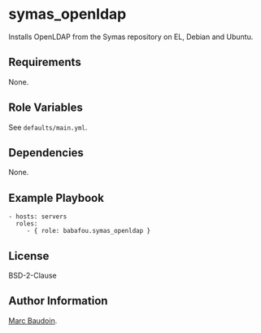 # symas_openldap

Installs OpenLDAP from the Symas repository on EL, Debian and Ubuntu.

## Requirements

None.

## Role Variables

See `defaults/main.yml`.

## Dependencies

None.

## Example Playbook

    - hosts: servers
      roles:
         - { role: babafou.symas_openldap }

## License

BSD-2-Clause

## Author Information

[Marc Baudoin](http://www.babafou.eu.org/).
